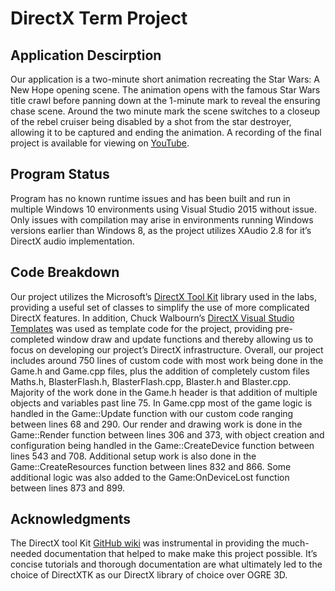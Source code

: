 # DirectX Term Project

## Application Descirption

Our application is a two-minute short animation recreating the Star Wars: A New Hope opening scene. The animation opens with the famous Star Wars title crawl before panning down at the 1-minute mark to reveal the ensuring chase scene. Around the two minute mark the scene switches to a closeup of the rebel cruiser being disabled by a shot from the star destroyer, allowing it to be captured and ending the animation. A recording of the final project is available for viewing on [YouTube](https://www.youtube.com/watch?v=9TK0RuRcAbQ).

## Program Status

Program has no known runtime issues and has been built and run in multiple Windows 10 environments using Visual Studio 2015 without issue. Only issues with compilation may arise in environments running Windows versions earlier than Windows 8, as the project utilizes XAudio 2.8 for it’s DirectX audio implementation.

## Code Breakdown

Our project utilizes the Microsoft’s [DirectX Tool Kit](https://github.com/Microsoft/DirectXTK) library used in the labs, providing a useful set of classes to simplify the use of more complicated DirectX features. In addition, Chuck Walbourn’s [DirectX Visual Studio Templates](https://github.com/walbourn/directx-vs-templates) was used as template code for the project, providing pre-completed window draw and update functions and thereby allowing us to focus on developing our project’s DirectX infrastructure. Overall, our project includes around 750 lines of custom code with most work being done in the Game.h and Game.cpp files, plus the addition of completely custom files Maths.h, BlasterFlash.h, BlasterFlash.cpp, Blaster.h and Blaster.cpp. Majority of the work done in the Game.h header is that addition of multiple objects and variables past line 75. In Game.cpp most of the game logic is handled in the Game::Update function with our custom code ranging between lines 68 and 290. Our render and drawing work is done in the Game::Render function between lines 306 and 373, with object creation and configuration being handled in the Game::CreateDevice function between lines 543 and 708. Additional setup work is also done in the Game::CreateResources function between lines 832 and 866. Some additional logic was also added to the Game:OnDeviceLost function between lines 873 and 899.

## Acknowledgments

The DirectX tool Kit [GitHub wiki](https://github.com/Microsoft/DirectXTK/wiki) was instrumental in providing the much-needed documentation that helped to make make this project possible. It’s concise tutorials and thorough documentation are what ultimately led to the choice of DirectXTK as our DirectX library of choice over OGRE 3D.
